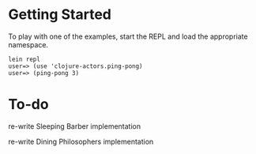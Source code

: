 # Getting Started

To play with one of the examples, start the REPL and load the appropriate namespace.

    lein repl
    user=> (use 'clojure-actors.ping-pong)
    user=> (ping-pong 3)

# To-do

re-write Sleeping Barber implementation

re-write Dining Philosophers implementation
